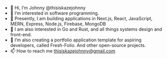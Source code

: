 - 👋 Hi, I’m Johnny @thisiskazejohnny
- 👀 I’m interested in software programming.
- 🌱 Presently, I am building applications in Next.js, React, JavaScript, MERN, Express, Node.js, Firebase, MongoDB
- 🌱 I am also interested in Go and Rust, and all things systems design and front-end.
- 💞️ I’m also creating a portfolio application template for aspiring developers, called Fresh-Folio. And other open-source projects.
- 📫 How to reach me thisiskazejohnny@gmail.com

<!---
thisiskazejohnny/thisiskazejohnny is a ✨ special ✨ repository because its `README.md` (this file) appears on your GitHub profile.
You can click the Preview link to take a look at your changes.
--->
